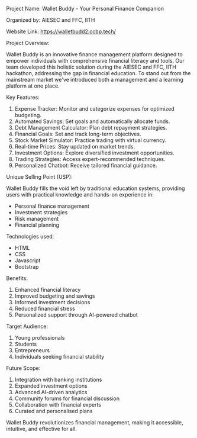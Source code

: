 Project Name: Wallet Buddy - Your Personal Finance Companion

Organized by: AIESEC and FFC, IITH

Website Link: https://walletbudd2.ccbp.tech/

Project Overview:

Wallet Buddy is an innovative finance management platform designed to empower individuals with comprehensive financial literacy and tools. Our team developed this holistic solution during the AIESEC and FFC, IITH hackathon, addressing the gap in financial education. To stand out from the mainstream market we've introduced both a management and a learning platform at one place.

Key Features:

1. Expense Tracker: Monitor and categorize expenses for optimized budgeting.
2. Automated Savings: Set goals and automatically allocate funds.
3. Debt Management Calculator: Plan debt repayment strategies.
4. Financial Goals: Set and track long-term objectives.
5. Stock Market Simulator: Practice trading with virtual currency.
6. Real-time Prices: Stay updated on market trends.
7. Investment Options: Explore diversified investment opportunities.
8. Trading Strategies: Access expert-recommended techniques.
9. Personalized Chatbot: Receive tailored financial guidance.

Unique Selling Point (USP):

Wallet Buddy fills the void left by traditional education systems, providing users with practical knowledge and hands-on experience in:

- Personal finance management
- Investment strategies
- Risk management
- Financial planning

Technologies used: 

- HTML
- CSS
- Javascript
- Bootstrap

Benefits:

1. Enhanced financial literacy
2. Improved budgeting and savings
3. Informed investment decisions
4. Reduced financial stress
5. Personalized support through AI-powered chatbot

Target Audience:

1. Young professionals
2. Students
3. Entrepreneurs
4. Individuals seeking financial stability

Future Scope:

1. Integration with banking institutions
2. Expanded investment options
3. Advanced AI-driven analytics
4. Community forums for financial discussion
5. Collaboration with financial experts 
6. Curated and personalised plans
 

Wallet Buddy revolutionizes financial management, making it accessible, intuitive, and effective for all.

